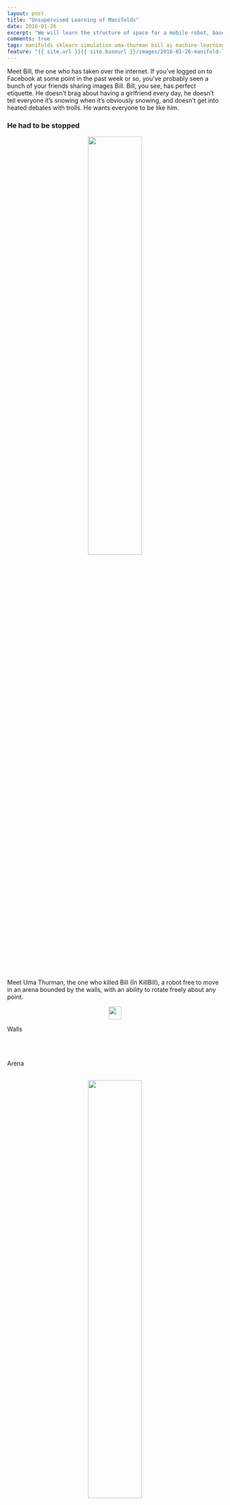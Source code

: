 ```yaml
---
layout: post
title: "Unsupervised Learning of Manifolds"
date: 2016-01-26
excerpt: "We will learn the structure of space for a mobile robot, based on observations (i.e. images from the robot's camera) and nothing else.  We will be using the isomap algorithm to discover the lower dimensional manifold embedded in the hyper dimensional space of the image pixels generated by the image simulator."
comments: true
tags: manifolds sklearn simulation uma-thurman bill ai machine-learning
feature: "{{ site.url }}{{ site.baseurl }}/images/2016-01-26-manifold-learning/feature.png"
---
```




<p>
Meet Bill, the one who has taken over the internet. If you’ve logged on to Facebook at some point in the past week or so, you’ve probably seen a bunch of your friends sharing images Bill. Bill, you see, has perfect etiquette. He doesn’t brag about having a girlfriend every day, he doesn’t tell everyone it’s snowing when it’s obviously snowing, and doesn’t get into heated debates with trolls. He wants everyone to be like him.
</p>
<h3>He had to be stopped
</h3>

<center>
    <img src="{{ site.url }}{{ site.baseurl }}/images/2016-01-26-manifold-learning/img/bill.jpg" style="width:50%" />
</center>

<p>
Meet Uma Thurman, the one who killed Bill (In KillBill), a robot free to move in an arena bounded by the walls, with an ability to rotate freely about any point.
</p>
<center>
    <img src="{{ site.url }}{{ site.baseurl }}/images/2016-01-26-manifold-learning/img/robot.png" style="width:30px"/>
</center>



<p>Walls</p>
<br>
<img src="{{ site.url }}{{ site.baseurl }}/images/2016-01-26-manifold-learning/img/color.png" width="200px" height="15px">
<img src="{{ site.url }}{{ site.baseurl }}/images/2016-01-26-manifold-learning/img/texture.png" width="200px" height="15px">


<p>Arena</p>
<br>
<center>
    <img src="{{ site.url }}{{ site.baseurl }}/images/2016-01-26-manifold-learning/img/arena.png" style="width:50%" />
</center>


<p>
Uma Thurman is in a square shaped arena with walls having a color gradient or just plain color have been used. The field of view of the robot's camera is 120 degrees. The robot can move anywhere in 'x' and 'y' directions within the arena and rotate about its own axis. The size of the robot itself has been accounted for (by keeping sufficient distance from the walls of the arena).
</p>
<p>
Now we are able to generate images of what Uma Thurman <i>see's</i>.
The images are of size 600x30 RGB. So a given image can be parameterized in 600x30x3 coordinates. An entire rotation about a single point is done in 500 steps( As we'll see taking large number of images doesn't make any significant changes except for consuming more compuation power of the machine.
<br>
We then find the hidden manifold  in the data with the help of the Isomap Algorithm, (a processor hungry beast). The implementation of the manifold isomap algorithm is present in the python scikit libraries and is capable of generating coordinates in the reduced space of the hyper space.
</p>
<pre>
NOTE: The lower dimensional coordinates have no physical significance in this case.
The coordinates are just parameters to represent the images in a lower dimensional space.
By looking at the manifold generated by these lower dimensional coordinates, we are able to infer something about the actual motion of the object.
</pre>

<!-- /container -->



<h2>Rotation about a single Point in arena</h2>

<p>Uma was at (0,0) and then performed a complete rotation about the point.</p>


<div class="row">
    <div class="col-md-4">
    <img src="{{ site.url }}{{ site.baseurl }}/images/2016-01-26-manifold-learning/img/Plot_0_0_XY.png"  />
    </div>
    <div class="col-md-4">
    <img src="{{ site.url }}{{ site.baseurl }}/images/2016-01-26-manifold-learning/img/Plot_0_0_YZ.png"  />
    </div>
</div>
<div class="row">
    <div class="col-md-4">
    <img src="{{ site.url }}{{ site.baseurl }}/images/2016-01-26-manifold-learning/img/Plot_0_0_ZX.png"  />
    </div>
    <div class="col-md-4">
    <img src="{{ site.url }}{{ site.baseurl }}/images/2016-01-26-manifold-learning/img/Plot_0_0_All.png"  />
    </div>
</div>




<p>
The first three images are of projections of the 3 dimensional manifold onto 2 dimensional planes. The last one is the manifold itself.
</p>

+ The first thing that we notice is that the manifold is closed, which gives us an idea that the way the images taken must be repetetive that is the first and last images might be the same, (Which is actual the case)

+ The plot of the first 2 Dimensional Manifold (The first plot) is a circle sugeesting the circular characteristics of data (# The rotation of the robot)

<p>This is the plot for reconstruction error for various number of components in lower dimensional space</p>
<center>
    <img src="{{ site.url }}{{ site.baseurl }}/images/2016-01-26-manifold-learning/img/rec_error_1p.png" style="width:50%" />
</center>

<p>This suggests that there are only 2 parameters that govern Uma when it rotates about a single point, (An intuition tells that they are x,y)</p>




<h2>3 Points in space</h2>
<p>
Uma Thurman now decided to sit on 3 points and see around, his manifold was similiar but with some weird projections
</p>



<center>
    <img src="{{ site.url }}{{ site.baseurl }}/images/2016-01-26-manifold-learning/img/3points-test2.png" style="width:80%" />
</center>



<p> Uma got a bit high and decided to take smaller images of width 1px LOL! and this is what it got, it went mad and decided to take images only at 30px width</p>
<p>Although she later deduced that those 3 orthogonal circles in the lower dimensional manifold were representing the 3 points of his choice</p>


<center>
    <img src="{{ site.url }}{{ site.baseurl }}/images/2016-01-26-manifold-learning/img/3points-test.png" style="width:80%" />
</center>
<p>Till date, Uma is unable to comprehend what it is, that image height did to him, she made a guess that the repetetive pattern in the hyper dimensional coordinates, which she generated by just tailing the rows, which lead to loss of 2 dimensional structuring of image is the culprit</p>



<p>This is the plot for reconstruction error for various number of components in lower dimensional space</p>
<center>
    <img src="{{ site.url }}{{ site.baseurl }}/images/2016-01-26-manifold-learning/img/rec_error_3p.png" style="width:50%" />
</center><p>The older intuiton that x,ywere the parameters when the robot rotates fully is still valid, as the data set is now generated over 3 points, i,e. 6 independent coordinates. This is supported by the reconstruction error plot for 4 distinct points in arena</p>
<center>
    <img src="{{ site.url }}{{ site.baseurl }}/images/2016-01-26-manifold-learning/img/rec_error_4p.png" style="width:50%" />
</center>
<p>Clearly for 4 points 7-8 dimensions are able to reduce error</p>






<h2>A Random Walk in the arena</h2>
<p>
Now Uma Thurman decided to hop to random points in space, look in some direction and click a picture. This also generated the same type of characteristics as was happeneing in the single point rotation case
</p>


<center>
    <img src="{{ site.url }}{{ site.baseurl }}/images/2016-01-26-manifold-learning/img/random_walk.png" style="width:75%" />
</center>
<p>
All was well and good, she thought let me hop to 100 random locations and look in all direction (take 100 pictures each time) and deduce something, the result was that she could still see that chair structure with a very stron response.
</p>

<center>
    <img src="{{ site.url }}{{ site.baseurl }}/images/2016-01-26-manifold-learning/img/random_walk2.png" style="width:75%" />
</center>

<p>Reconstruction error for random walk</p>
<center>
    <img src="{{ site.url }}{{ site.baseurl }}/images/2016-01-26-manifold-learning/img/rec_error_rnd.png" style="width:50%" />
</center>
<p>The prescence of only two parameters in a total random walk baffeled Uma, this might be because in random walk neighther x nor y nor theta decide the motions, it is the constrained space of the arena that decided how she would move. So may be these two parameters represent the box in which the robot is able to move. By doing this for a really large number of times, she will discover the coordinate system that determines the arena.</p>





<h2>Restimation Error</h2>
<p>
Uma tried to estimate a points orignal coordinates from the coordinates she found in the reduced space. She did this by finding the k nearest neighbours of this point in the Reduced Space and took the mean coordinates of the k neighbours in arena space. These can be generated using the code (refer Coloured Walls/Part3/error.py)
</p>
<p>
She then estimated by how much she was off from the original point and did this for several iteration and found that on an average she was off by 119.69716 units in coodinate and 124.164036883 in theta (she was sceptic about his computation of mean error in theta, as she didn't loop back values after 360)
</p>



<h2>Meet Uma</h2>
<center>
    <img src="{{ site.url }}{{ site.baseurl }}/images/2016-01-26-manifold-learning/img/uma.jpg" style="width:50%" />
</center>


<div class="col-lg-12">
<h2>
Questions!
</h2>
<ul>
<li>
<h3>Is it necessary to have gradient or texture on the walls?</h3>
<p>
If the walls had no contrasting features, all images would be identical. So All images lie on same point, in the lower dimensional manifold space, which wouldn't make any sense.
</p>
</li>
<li>
<h3>What happens if instead of theta we had one more linear coordinate?</h3>
<p>
We expect a 3D manifold unlike the 2d manifold we generated in our case. That must be interesting!
</p>
</li>
<li>
<h3>What might be the limitations of such an approach in space discovery?</h3>
<p>
Memory and Computation power!
</p>
<p>
Isomap performs calculations on matrices of order n^k in order n^k times, though polynomial, the datasets involved are real large.
</p>
</li>
</ul>
<center>
<h2> Fork the code </h2>

<a href="https://github.com/ManikantaReddyD/Unsupervised-Learning-Manifolds" target="_blank"><i class="fa fa-3x fa-github"></i></a>
</center>